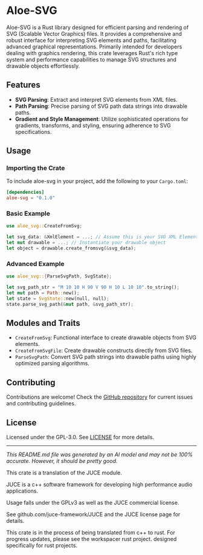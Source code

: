# Aloe-SVG

Aloe-SVG is a Rust library designed for efficient parsing and rendering of SVG (Scalable Vector Graphics) files. It provides a comprehensive and robust interface for interpreting SVG elements and paths, facilitating advanced graphical representations. Primarily intended for developers dealing with graphics rendering, this crate leverages Rust's rich type system and performance capabilities to manage SVG structures and drawable objects effortlessly.

## Features
- **SVG Parsing**: Extract and interpret SVG elements from XML files.
- **Path Parsing**: Precise parsing of SVG path data strings into drawable paths.
- **Gradient and Style Management**: Utilize sophisticated operations for gradients, transforms, and styling, ensuring adherence to SVG specifications.

## Usage

### Importing the Crate
To include aloe-svg in your project, add the following to your `Cargo.toml`:

```toml
[dependencies]
aloe-svg = "0.1.0"
```

### Basic Example

```rust
use aloe_svg::CreateFromSvg;

let svg_data: &XmlElement = ...; // Assume this is your SVG XML Element
let mut drawable = ...; // Instantiate your drawable object
let object = drawable.create_fromsvg(&svg_data);
```

### Advanced Example

```rust
use aloe_svg::{ParseSvgPath, SvgState};

let svg_path_str = "M 10 10 H 90 V 90 H 10 L 10 10".to_string();
let mut path = Path::new();
let state = SvgState::new(null, null);
state.parse_svg_path(&mut path, &svg_path_str);
```

## Modules and Traits
- `CreateFromSvg`: Functional interface to create drawable objects from SVG elements.
- `CreateFromSvgFile`: Create drawable constructs directly from SVG files.
- `ParseSvgPath`: Convert SVG path strings into drawable paths using highly optimized parsing algorithms.

## Contributing
Contributions are welcome! Check the [GitHub repository](https://github.com/klebs6/aloe-rs) for current issues and contributing guidelines.

## License
Licensed under the GPL-3.0. See [LICENSE](https://spdx.org/licenses/GPL-3.0.html) for more details.

---

*This README.md file was generated by an AI model and may not be 100% accurate. However, it should be pretty good.*

This crate is a translation of the JUCE module.

JUCE is a c++ software framework for developing high performance audio applications.

Usage falls under the GPLv3 as well as the JUCE commercial license.

See github.com/juce-framework/JUCE and the JUCE license page for details.

This crate is in the process of being translated from c++ to rust. For progress updates, please see the workspacer rust project. designed specifically for rust projects.
